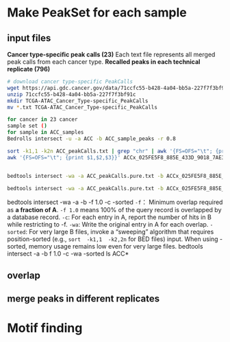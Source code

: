 # Make PeakSet for each sample
## input files
**Cancer type-specific peak calls (23)**
Each text file represents all merged peak calls from each cancer type. 
**Recalled peaks in each technical replicate (796)**
```bash
# download cancer type-specific PeakCalls
wget https://api.gdc.cancer.gov/data/71ccfc55-b428-4a04-bb5a-227f7f3bf91c
unzip 71ccfc55-b428-4a04-bb5a-227f7f3bf91c
mkdir TCGA-ATAC_Cancer_Type-specific_PeakCalls
mv *.txt TCGA-ATAC_Cancer_Type-specific_PeakCalls
```
```bash
for cancer in 23 cancer
sample set ()
for sample in ACC_samples
Bedrolls intersect -u -a ACC -b ACC_sample_peaks -r 0.8
```
```bash
sort -k1,1 -k2n ACC_peakCalls.txt | grep "chr" | awk '{FS=OFS="\t"; {print $1,$2,$3,$4}}' > ACC_peakCalls.pure.txt
awk '{FS=OFS="\t"; {print $1,$2,$3}}' ACCx_025FE5F8_885E_433D_9018_7AE322A92285_X034_S09_L133_B1_T1_PMRG.insertions.peaks001.bed | grep "chr"> ACCx_025FE5F8_885E_433D_9018_7AE322A92285_X034_S09_L133_B1_T1_PMRG.insertions.peaks001.pure.bed


bedtools intersect -wa -a ACC_peakCalls.pure.txt -b ACCx_025FE5F8_885E_433D_9018_7AE322A92285_X034_S09_L133_B1_T1_PMRG.insertions.peaks001.pure.bed -sorted -filenames -f 1.0 

bedtools intersect -wa -a ACC_peakCalls.pure.txt -b ACCx_025FE5F8_885E_433D_9018_7AE322A92285_X034_S09_L133_B1_T1_PMRG.insertions.peaks001.pure.bed -sorted -filenames -c -f 1.0
```
bedtools intersect -wa -a -b -f 1.0 -c -sorted
`-f`： Minimum overlap required as **a fraction of A**. `-f 1.0` means 100% of the query record is overlapped by a database record.
`-c`: For each entry in A, report the number of hits in B while restricting to -f.
`-wa`: Write the original entry in A for each overlap.
`-sorted`: For very large B files, invoke a “sweeping” algorithm that requires position-sorted (e.g.,  `sort  -k1,1  -k2,2n`  for BED files) input. When using -sorted, memory usage remains low even for very large files.
bedtools intersect -a -b f 1.0 -c -wa -sorted
ls ACC*

## overlap
## merge peaks in different replicates
# Motif finding

<!--stackedit_data:
eyJoaXN0b3J5IjpbMzM0MzI1ODUxLDc0MTc1NDM3NywtMTc0Nj
I0NzIwMyw0NDI2NjMxNDgsLTExNTI1NzU5NjcsLTY3MjA2MDY4
OCwtMTA3NDM3ODQ2LC0xODQ3MzI3OTM5LDM1MzIxOSwtMjEzNz
c1OTc5NSwtMjExNzg5NjMxLDU3OTU5OTE3NSwtMTkyNTc5MDU2
LC03NjQ2NjI3MDEsMjg4NTk5MjkwLDE1ODc3MzkzNTIsLTIwNT
IyNzAzMTIsMTQ1NDA5MzYzNywtMTUxOTM4MjQxNiwtMzQyMTYz
NzFdfQ==
-->